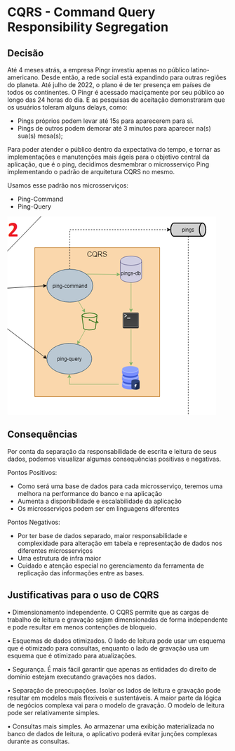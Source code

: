 # CQRS - Command Query Responsibility Segregation

## Decisão

Até 4 meses atrás, a empresa Pingr investiu apenas no público latino-americano. Desde então, a rede social está expandindo para outras regiões do planeta. Até julho de 2022, o plano é de ter presença em países de todos os continentes.
O Pingr é acessado maciçamente por seu público ao longo das 24 horas do dia. E as pesquisas de aceitação demonstraram que os usuários toleram alguns delays, como:
- Pings próprios podem levar até 15s para aparecerem para si.
- Pings de outros podem demorar até 3 minutos para aparecer na(s) sua(s) mesa(s);

Para poder atender o público dentro da expectativa do tempo, e tornar as implementações e manutenções mais ágeis para o objetivo central da aplicação, que é o ping, decidimos desmembrar o microsserviço Ping implementando o padrão de arquitetura CQRS no mesmo.

Usamos esse padrão nos microsserviços:

* Ping-Command
* Ping-Query

![Arquitetura Global2](../../imagens/microservices-and-eda-view-pingr-2.png)

## Consequências

Por conta da separação da responsabilidade de escrita e leitura de seus dados, podemos visualizar algumas consequências positivas e negativas.

Pontos Positivos:
- Como será uma base de dados para cada microsserviço, teremos uma melhora na performance do banco e na aplicação
- Aumenta a disponibilidade e escalabilidade da aplicação
- Os microsserviços podem ser em linguagens diferentes

Pontos Negativos:
- Por ter base de dados separado, maior responsabilidade e complexidade para alteração em tabela e representação de dados nos diferentes microsserviços
- Uma estrutura de infra maior
- Cuidado e atenção especial no gerenciamento da ferramenta de replicação das informações entre as bases.

## Justificativas para o uso de CQRS

• Dimensionamento independente. O CQRS permite que as cargas de trabalho de leitura e gravação sejam dimensionadas de forma independente e pode resultar em menos contenções de bloqueio.

• Esquemas de dados otimizados. O lado de leitura pode usar um esquema que é otimizado para consultas, enquanto o lado de gravação usa um esquema que é otimizado para atualizações.

• Segurança. É mais fácil garantir que apenas as entidades do direito de domínio estejam executando gravações nos dados.

• Separação de preocupações. Isolar os lados de leitura e gravação pode resultar em modelos mais flexíveis e sustentáveis. A maior parte da lógica de negócios complexa vai para o modelo de gravação. O modelo de leitura pode ser relativamente simples.

• Consultas mais simples. Ao armazenar uma exibição materializada no banco de dados de leitura, o aplicativo poderá evitar junções complexas durante as consultas.

